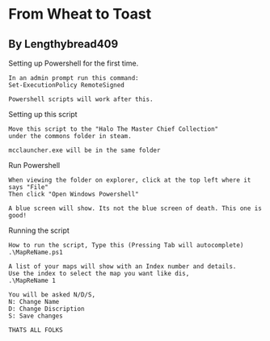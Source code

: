 # From Wheat to Toast
## By Lengthybread409
    
    
Setting up Powershell for the first time.

    In an admin prompt run this command:
    Set-ExecutionPolicy RemoteSigned

    Powershell scripts will work after this.

Setting up this script
    
    Move this script to the "Halo The Master Chief Collection"
    under the commons folder in steam.

    mcclauncher.exe will be in the same folder
    
Run Powershell
    
    When viewing the folder on explorer, click at the top left where it says "File"
    Then click "Open Windows Powershell"

    A blue screen will show. Its not the blue screen of death. This one is good!

Running the script 
    
    How to run the script, Type this (Pressing Tab will autocomplete)
    .\MapReName.ps1 

    A list of your maps will show with an Index number and details.
    Use the index to select the map you want like dis,
    .\MapReName 1

    You will be asked N/D/S,
    N: Change Name
    D: Change Discription
    S: Save changes

    THATS ALL FOLKS
